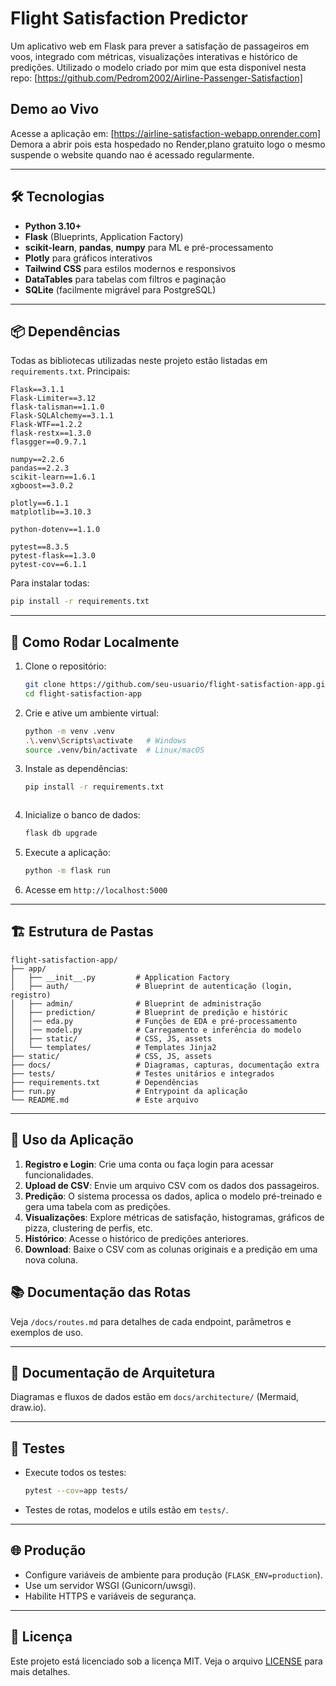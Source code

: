 # Flight Satisfaction Predictor

Um aplicativo web em Flask para prever a satisfação de passageiros em voos, integrado com métricas, visualizações interativas e histórico de predições.
Utilizado o modelo criado por mim que esta disponivel nesta repo: [https://github.com/Pedrom2002/Airline-Passenger-Satisfaction]

## Demo ao Vivo  
Acesse a aplicação em: [https://airline-satisfaction-webapp.onrender.com]
Demora a abrir pois esta hospedado no Render,plano gratuito logo o mesmo suspende o website quando nao é acessado regularmente.


---

## 🛠️ Tecnologias

- **Python 3.10+**
- **Flask** (Blueprints, Application Factory)
- **scikit-learn**, **pandas**, **numpy** para ML e pré-processamento
- **Plotly** para gráficos interativos
- **Tailwind CSS** para estilos modernos e responsivos
- **DataTables** para tabelas com filtros e paginação
- **SQLite** (facilmente migrável para PostgreSQL)

---

## 📦 Dependências

Todas as bibliotecas utilizadas neste projeto estão listadas em `requirements.txt`. Principais:

```
Flask==3.1.1
Flask-Limiter==3.12
flask-talisman==1.1.0
Flask-SQLAlchemy==3.1.1
Flask-WTF==1.2.2
flask-restx==1.3.0
flasgger==0.9.7.1

numpy==2.2.6
pandas==2.2.3
scikit-learn==1.6.1
xgboost==3.0.2

plotly==6.1.1
matplotlib==3.10.3

python-dotenv==1.1.0

pytest==8.3.5
pytest-flask==1.3.0
pytest-cov==6.1.1
```

Para instalar todas:
```bash
pip install -r requirements.txt
```



---

## 🚀 Como Rodar Localmente

1. Clone o repositório:
   ```bash
   git clone https://github.com/seu-usuario/flight-satisfaction-app.git
   cd flight-satisfaction-app
   ```
2. Crie e ative um ambiente virtual:
   ```bash
   python -m venv .venv
   .\.venv\Scripts\activate   # Windows
   source .venv/bin/activate  # Linux/macOS
   ```
3. Instale as dependências:
   ```bash
   pip install -r requirements.txt
   ```
  
   ```
4. Inicialize o banco de dados:
   ```bash
   flask db upgrade
   ```
6. Execute a aplicação:
   ```bash
   python -m flask run     
   ```
7. Acesse em `http://localhost:5000`

---

## 🏗️ Estrutura de Pastas

```
flight-satisfaction-app/
├── app/
│   ├── __init__.py         # Application Factory
│   ├── auth/               # Blueprint de autenticação (login, registro)
│   ├── admin/              # Blueprint de administração
│   ├── prediction/         # Blueprint de predição e históric
│   │── eda.py              # Funções de EDA e pré-processamento
│   │── model.py            # Carregamento e inferência do modelo
│   ├── static/             # CSS, JS, assets
│   └── templates/          # Templates Jinja2
├── static/                 # CSS, JS, assets
├── docs/                   # Diagramas, capturas, documentação extra
├── tests/                  # Testes unitários e integrados
├── requirements.txt        # Dependências
├── run.py                  # Entrypoint da aplicação
└── README.md               # Este arquivo
```

---

## 📝 Uso da Aplicação

1. **Registro e Login**: Crie uma conta ou faça login para acessar funcionalidades.
2. **Upload de CSV**: Envie um arquivo CSV com os dados dos passageiros.
3. **Predição**: O sistema processa os dados, aplica o modelo pré-treinado e gera uma tabela com as predições.
4. **Visualizações**: Explore métricas de satisfação, histogramas, gráficos de pizza, clustering de perfis, etc.
5. **Histórico**: Acesse o histórico de predições anteriores.
6. **Download**: Baixe o CSV com as colunas originais e a predição em uma nova coluna.


## 📚 Documentação das Rotas

Veja `/docs/routes.md` para detalhes de cada endpoint, parâmetros e exemplos de uso.

---

## 📄 Documentação de Arquitetura

Diagramas e fluxos de dados estão em `docs/architecture/` (Mermaid, draw.io).

---

## 🧪 Testes

- Execute todos os testes:
  ```bash
  pytest --cov=app tests/
  ```
- Testes de rotas, modelos e utils estão em `tests/`.

---

## 🌐 Produção

- Configure variáveis de ambiente para produção (`FLASK_ENV=production`).
- Use um servidor WSGI (Gunicorn/uwsgi).
- Habilite HTTPS e variáveis de segurança.

---

## 📝 Licença

Este projeto está licenciado sob a licença MIT. Veja o arquivo [LICENSE](LICENSE) para mais detalhes.